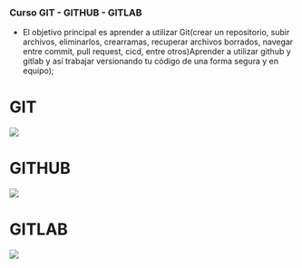 ### Curso GIT - GITHUB - GITLAB

- El objetivo principal es aprender a utilizar Git(crear un repositorio, subir archivos, eliminarlos, crearramas, recuperar archivos borrados, navegar entre commit, pull request, cicd, entre otros)Aprender a utilizar github y gitlab y así trabajar versionando tu código de una forma segura y en equipo);
# GIT

![](https://www.hostinger.es/tutoriales/wp-content/uploads/sites/7/2017/04/comandos-de-git.png)

# GITHUB

![](https://tadviser.com/images/thumb/2/25/GitHub_%D0%B7%D0%B0%D0%B1%D0%BB%D0%BE%D0%BA%D0%B8%D1%80%D0%BE%D0%B2%D0%B0%D0%BB_%D0%B0%D0%BA%D0%BA%D0%B0%D1%83%D0%BD%D1%82%D1%8B_%C2%AB%D0%A1%D0%B1%D0%B5%D1%80%D0%B0%C2%BB%2C_%C2%AB%D0%90%D0%BB%D1%8C%D1%84%D0%B0-%D0%B1%D0%B0%D0%BD%D0%BA%D0%B0%C2%BB_%D0%B8_%D0%BD%D0%B5%D0%BA%D0%BE%D1%82%D0%BE%D1%80%D1%8B%D1%85_%D0%B8%D0%BD%D0%B4%D0%B8%D0%B2%D0%B8%D0%B4%D1%83%D0%B0%D0%BB%D1%8C%D0%BD%D1%8B%D1%85_%D1%80%D0%B0%D0%B7%D1%80%D0%B0%D0%B1%D0%BE%D1%82%D1%87%D0%B8%D0%BA%D0%BE%D0%B2_%D0%B8%D0%B7_%D0%A0%D0%BE%D1%81%D1%81%D0%B8%D0%B8_18-04-2022.png/840px-GitHub_%D0%B7%D0%B0%D0%B1%D0%BB%D0%BE%D0%BA%D0%B8%D1%80%D0%BE%D0%B2%D0%B0%D0%BB_%D0%B0%D0%BA%D0%BA%D0%B0%D1%83%D0%BD%D1%82%D1%8B_%C2%AB%D0%A1%D0%B1%D0%B5%D1%80%D0%B0%C2%BB%2C_%C2%AB%D0%90%D0%BB%D1%8C%D1%84%D0%B0-%D0%B1%D0%B0%D0%BD%D0%BA%D0%B0%C2%BB_%D0%B8_%D0%BD%D0%B5%D0%BA%D0%BE%D1%82%D0%BE%D1%80%D1%8B%D1%85_%D0%B8%D0%BD%D0%B4%D0%B8%D0%B2%D0%B8%D0%B4%D1%83%D0%B0%D0%BB%D1%8C%D0%BD%D1%8B%D1%85_%D1%80%D0%B0%D0%B7%D1%80%D0%B0%D0%B1%D0%BE%D1%82%D1%87%D0%B8%D0%BA%D0%BE%D0%B2_%D0%B8%D0%B7_%D0%A0%D0%BE%D1%81%D1%81%D0%B8%D0%B8_18-04-2022.png)

# GITLAB

![](https://desarrolloweb.com/archivoimg/general/4350.jpg)

